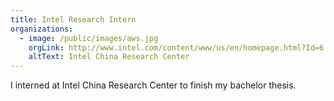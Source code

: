 ```yaml
---
title: Intel Research Intern
organizations:
  - image: /public/images/aws.jpg
    orgLink: http://www.intel.com/content/www/us/en/homepage.html?Id=6
    altText: Intel China Research Center
---
```


<p>
  I interned at Intel China Research Center to finish my bachelor thesis.
</p>

